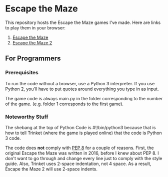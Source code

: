 # Escape the Maze

This repository hosts the Escape the Maze games I've made. Here are links to play them in your browser:

1. [Escape the Maze](https://trinket.io/embed/python/4ec3a2430e)
2. [Escape the Maze 2](https://trinket.io/embed/python/6fbcbe9e58)

## For Programmers

### Prerequisites

To run the code without a browser, use a Python 3 interpreter. If you use Python 2, you'll have to put quotes around everything you type in as input.

The game code is always main.py in the folder corresponding to the number of the game. (e.g. folder 1 corresponds to the first game).

### Noteworthy Stuff

The shebang at the top of Python Code is #!/bin/python3 because that is how to tell Trinket (where the game is played online) that the code is Python 3 code. 

The code does **not** comply with [PEP 8](https://www.python.org/dev/peps/pep-0008/) for a couple of reasons. First, the original Escape the Maze was written in 2016, before I knew about PEP 8. I don't want to go through and change every line just to comply with the style guide. Also, Trinket uses 2-space indentation, not 4 space. As a result, Escape the Maze 2 will use 2-space indents. 
